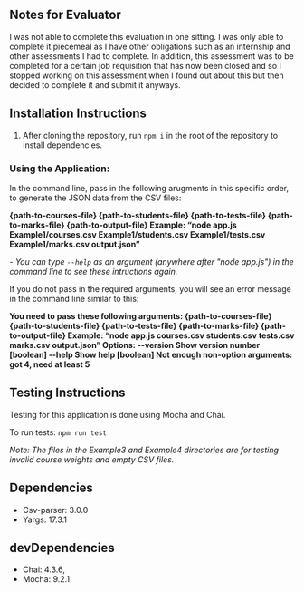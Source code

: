 ## Notes for Evaluator

I was not able to complete this evaluation in one sitting. I was only able to complete it piecemeal as I have other obligations such as an internship and other assessments I had to complete. In addition, this assessment was to be completed for a certain job requisition that has now been closed and so I stopped working on this assessment when I found out about this but then decided to complete it and submit it anyways.

## Installation Instructions

1. After cloning the repository, run `npm i` in the root of the repository to install dependencies.

### Using the Application:

In the command line, pass in the following arugments in this specific order, to generate the JSON data from the CSV files:

**{path-to-courses-file} {path-to-students-file} {path-to-tests-file} {path-to-marks-file} {path-to-output-file}
Example: “node app.js Example1/courses.csv Example1/students.csv Example1/tests.csv Example1/marks.csv output.json”**

_- You can type `--help` as an argument (anywhere after "node app.js") in the command line to see these intructions again._

If you do not pass in the required arguments, you will see an error message in the command line similar to this:

**You need to pass these following arguments:
{path-to-courses-file} {path-to-students-file} {path-to-tests-file}
{path-to-marks-file} {path-to-output-file}
Example: “node app.js courses.csv students.csv tests.csv marks.csv output.json”
Options:
--version Show version number [boolean]
--help Show help [boolean]
Not enough non-option arguments: got 4, need at least 5**

## Testing Instructions

Testing for this application is done using Mocha and Chai.

To run tests: `npm run test`

_Note: The files in the Example3 and Example4 directories are for testing invalid course weights and empty CSV files._

## Dependencies

- Csv-parser: 3.0.0
- Yargs: 17.3.1

## devDependencies

- Chai: 4.3.6,
- Mocha: 9.2.1
